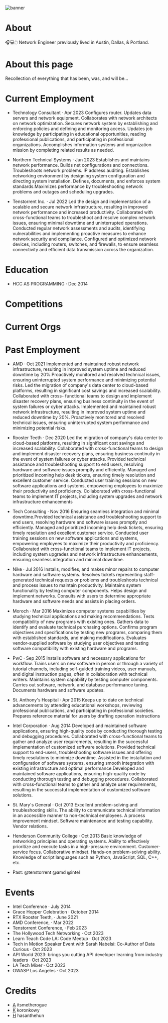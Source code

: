 
![banner](https://github.com/staramidst/staramidst/assets/146413562/1f642dde-3a4e-4565-8cd4-f34ca079bda3)


# About
 🎧💻🖱️ Network Engineer previously lived in Austin, Dallas, & Portland.

# About this page
Recollection of everything that has been, was, and will be... 

# Current Employment

- Technology Consultant · Apr 2023
Configures router. Updates data servers and network equipment. Collaborates with network architects on network optimization. Secures network system by establishing and enforcing policies and defining and monitoring access. Updates job knowledge by participating in educational opportunities, reading professional publications, and participating in professional organizations. Accomplishes information systems and organization mission by completing related results as needed.

- Northern Technical Systems · Jun 2023
Establishes and maintains network performance. Builds net configurations and connections. Troubleshoots network problems. IP address auditing. Establishes networking environment by designing system configuration and directing system installation. Defines, documents, and enforces system standards.Maximizes performance by troubleshooting network problems and outages and scheduling upgrades.

- Tenstorrent Inc. · Jul 2022 
Led the design and implementation of a scalable and secure network infrastructure, resulting in improved network performance and increased productivity. Collaborated with cross-functional teams to troubleshoot and resolve complex network issues, ensuring minimal downtime and uninterrupted operations. Conducted regular network assessments and audits, identifying vulnerabilities and implementing proactive measures to enhance network security and compliance. Configured and optimized network devices, including routers, switches, and firewalls, to ensure seamless connectivity and efficient data transmission across the organization.

# Education

- HCC AS PROGRAMMING · Dec 2014
  
# Competitions
# Current Orgs
# Past Employment

- AMD · Oct 2021 
Implemented and maintained robust network infrastructure, resulting in improved system uptime and reduced downtime by 20%.Proactively monitored and resolved technical issues, ensuring uninterrupted system
performance and minimizing potential risks. Led the migration of company's data center to cloud-based platforms, resulting in significant cost savings and increased scalability. Collaborated with cross-
functional teams to design and implement disaster recovery plans, ensuring business continuity in the event of system failures or cyber attacks. Implemented and maintained robust network infrastructure,
resulting in improved system uptime and reduced downtime by 20%. Proactively monitored and resolved technical issues, ensuring uninterrupted system performance and minimizing potential risks. 

- Rooster Teeth · Dec 2020 
Led the migration of company's data center to cloud-based platforms, resulting in significant cost savings and increased scalability. Collaborated with cross-functional teams to design and implement disaster recovery plans, ensuring business continuity in the event of system failures or cyber attacks. Provided technical assistance and troubleshooting support to end users, resolving hardware and software issues promptly and efficiently. Managed and prioritized incoming help desk tickets, ensuring timely resolution and excellent customer service. Conducted user training sessions on new software applications and systems, empowering employees to maximize their productivity and proficiency. Collaborated with cross-functional teams to implement IT projects, including system upgrades and network infrastructure enhancements

- Tech Consulting · Nov 2016 
Ensuring seamless integration and minimal downtime.Provided technical assistance and troubleshooting support to end users, resolving hardware and software issues promptly and efficiently. Managed and prioritized incoming help desk tickets, ensuring timely resolution and excellent customer service. Conducted user training sessions on new software applications and systems, empowering employees to maximize their productivity and proficiency. Collaborated with cross-functional teams to implement IT projects, including system upgrades and network infrastructure enhancements, ensuring seamless integration and minimal downtime.

- Nike · Jul 2016
Installs, modifies, and makes minor repairs to computer hardware and software systems. Resolves tickets representing staff-generated technical requests or problems and troubleshoots technical and process issues to maintain productivity. Maintains system functionality by testing computer components. Helps design and implement networks. Consults with users to determine appropriate hardware and software needs and assists in placing orders.

- Moroch · Mar 2016
Maximizes computer systems capabilities by studying technical applications and making recommendations. Tests compatibility of new programs with existing ones. Gathers data to identify and evaluate technical purchasing options. Confirms program objectives and specifications by testing new programs, comparing them with established standards, and making modifications. Evaluates vendor-supplied software by studying user objectives and testing software compatibility with existing hardware and programs.

- PwC · Sep 2015
Installs software and necessary applications for workflow. Trains users on new software in person or through a variety of tutorial channels, including self-guided training videos, user manuals, and digital instruction pages, often in collaboration with technical writers. Maintains system capability by testing computer components. Carries out software, network, and database performance tuning.
Documents hardware and software updates.

- St. Anthony's Hospital · Apr 2015
Keeps up to date on technical advancements by attending educational workshops, reviewing professional publications, and participating in professional societies. Prepares reference material for users by drafting operation instructions

- Intel Corporation · Aug 2014
Developed and maintained software applications, ensuring high-quality code by conducting thorough testing and debugging procedures. Collaborated with cross-functional teams to gather and analyze user requirements, resulting in the successful implementation of customized software solutions. Provided technical support to end-users, troubleshooting software issues and offering timely resolutions to minimize downtime. Assisted in the installation and configuration of software systems, ensuring smooth integration with existing infrastructure and optimal performance.Developed and maintained software applications, ensuring high-quality code by conducting thorough testing and debugging procedures. Collaborated with cross-functional teams to gather and analyze user requirements, resulting in the successful implementation of customized software solutions.

- St. Mary's General  · Oct 2013
Excellent problem-solving and troubleshooting skills. The ability to communicate technical information in an accessible manner to non-technical employees. A process improvement mindset. Software maintenance and testing capability. Vendor relations.
  
- Henderson Community College ·  Oct 2013
Basic knowledge of networking principles and operating systems. Ability to effectively prioritize and execute tasks in a high-pressure environment. Customer-service focus. Collaborative mindset.
Hands-on problem-solving ability. Knowledge of script languages such as Python, JavaScript, SQL, C++, etc.

- Past: @tenstorrent @amd @intel
 
# Events
 - Intel Conference · July 2014
 - Grace Hopper Celebration · October 2014
 - RTX Rooster Teeth, · June 2021
 - AMD Conference, · Mar 2022
 - Tenstorrent Conference, · Feb 2023
 - The Hollywood Tech Networking · Oct 2023
 - Learn Teach Code LA: Code Meetup · Oct 2023
 - Tech in Motion Speaker Event with Sarah Nabelsi: Co-Author of Data Curious · Oct 2023
 - API World 2023: brings you cutting API developer learning from industry leaders · Oct 2023
 - LA Tech Mixer · Oct 2023
 - OWASP Los Angeles · Oct 2023


# Credits
- [A](https://twitter.com/itsmetherogue) itsmetherogue 
- [K](https://twitter.com/koronkowy) koronkowy
- [H](https://twitter.com/hasanthehun) hasanthehun



<!---
staramidst/staramidst is a ✨ special ✨ repository because its `README.md` (this file) appears on your GitHub profile.
You can click the Preview link to take a look at your changes.
--->

